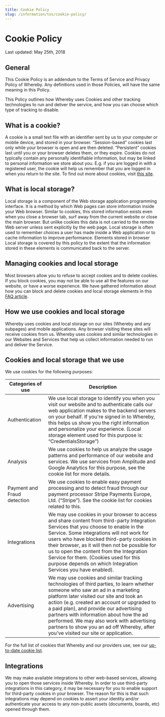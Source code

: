 ```yaml
---
title: Cookie Policy
slug: /information/tos/cookie-policy/
---
```

# Cookie Policy

Last updated: May 25th, 2018

## General

This Cookie Policy is an addendum to the Terms of Service and Privacy
Policy of Whereby. Any definitions used in those Policies, will have
the same meaning in this Policy.

This Policy outlines how Whereby uses Cookies and other tracking
technologies to run and deliver the service, and how you can choose
which type of tracking to disable.

## What is a cookie?

A cookie is a small text file with an identifier sent by us to your
computer or mobile device, and stored in your browser. “Session-based”
cookies last only while your browser is open and are then
deleted. “Persistent” cookies last until you or your browser deletes
them, or they expire. Cookies do not typically contain any personally
identifiable information, but may be linked to personal information we
store about you. E.g. if you are logged in with a registered user, the
cookie will help us remember that you are logged in when you return to
the site. To find out more about cookies, visit [this
site](http://www.allaboutcookies.org/).

## What is local storage?

Local storage is a component of the Web storage application
programming interface. It is a method by which Web pages can store
information inside your Web browser. Similar to cookies, this stored
information exists even when you close a browser tab, surf away from
the current website or close the main browser. But unlike cookies this
data is not carried to the remote Web server unless sent explicitly by
the web page. Local storage is often used to remember choices a user
has made inside a Web application or to cache information to improve
performance. Elements stored in browser Local storage is covered by
this policy to the extent that the information stored in these
elements is communicated back to the server.

## Managing cookies and local storage

Most browsers allow you to refuse to accept cookies and to delete
cookies. If you block cookies, you may not be able to use all the
features on our website, or have a worse experience. We have gathered
information about how you can block and delete cookies and local
storage elements in this
[FAQ article](https://support.whereby.com/article/353-policies).

## How we use cookies and local storage

Whereby uses cookies and local storage on our sites (Whereby and
any subpages) and mobile applications. Any browser visiting these
sites will receive cookies from us. Whereby uses cookies and similar
technologies in our Websites and Services that help us collect
information needed to run and deliver the Service.

## Cookies and local storage that we use

We use cookies for the following purposes:

| Categories of use           | Description |
| --------------------------- | ----------- |
| Authentication              | We use local storage to identify you when you visit our website and to authenticate calls our web application makes to the backend servers on your behalf. If you're signed in to Whereby, this helps us show you the right information and personalize your experience. (Local storage element used for this purpose is: “CredentialsStorage”) |
| Analysis                    | We use cookies to help us analyze the usage patterns and performance of our website and services. We use services from Amplitude and Google Analytics for this purpose, see the cookie list for more details. |
| Payment and Fraud detection | We use cookies to enable easy payment processing and to detect fraud through our payment processor Stripe Payments Europe, Ltd. (“Stripe”). See the cookie list for cookies related to this. |
| Integrations                | We may use cookies in your browser to access and share content from third-party Integration Services that you choose to enable in the Service. Some integrations will not work for users who have blocked third-party cookies in their browser, as it will then not be possible for us to open the content from the Integration Service for them. (Cookies used for this purpose depends on which Integration Services you have enabled). |
| Advertising                 | We may use cookies and similar tracking technologies of third parties, to learn whether someone who saw an ad in a marketing platform later visited our site and took an action (e.g. created an account or upgraded to a paid plan), and provide our advertising partners with information about how the ad performed. We may also work with advertising partners to show you an ad off Whereby, after you've visited our site or application. |

For the full list of cookies that Whereby and our providers use, see
our [up-to-date cookie list](https://support.whereby.com/article/192-cookie-list).

## Integrations

We may make available integrations to other web-based services,
allowing you to open those services inside Whereby. In order to use
third-party integrations in this category, it may be necessary for you
to enable support for third-party cookies in your browser. The reason
for this is that such integrations may depend on cookies to assert
your identity and/or authenticate your access to any non-public assets
(documents, boards, etc) opened through them.
